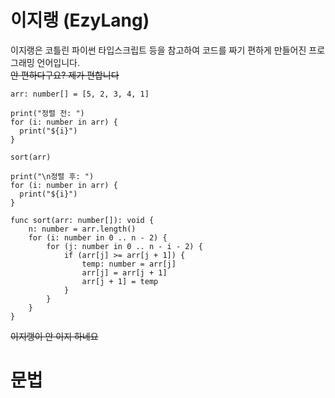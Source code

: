 # 이지랭 (EzyLang)
이지랭은 코틀린 파이썬 타입스크립트 등을 참고하여 코드를 짜기 편하게 만들어진 프로그래밍 언어입니다. 
<br/>
~~안 편하다구요? 제가 편합니다~~

```
arr: number[] = [5, 2, 3, 4, 1]

print("정렬 전: ")
for (i: number in arr) {
  print("${i}")
}

sort(arr)

print("\n정렬 후: ")
for (i: number in arr) {
  print("${i}")
}

func sort(arr: number[]): void {
    n: number = arr.length()
    for (i: number in 0 .. n - 2) {
        for (j: number in 0 .. n - i - 2) {
            if (arr[j] >= arr[j + 1]) {
                temp: number = arr[j]
                arr[j] = arr[j + 1]
                arr[j + 1] = temp
            }
        }
    }
}
```

~~이지랭이 안 이지 하네요~~

# 문법
